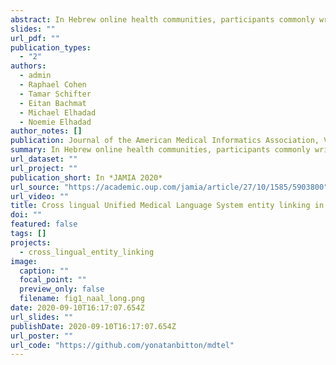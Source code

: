 ```yaml
---
abstract: In Hebrew online health communities, participants commonly write medical terms that appear as transliterated forms of a source term in English. Such transliterations introduce high variability in text and challenge text-analytics methods. To reduce their variability, medical terms must be normalized, such as linking them to Unified Medical Language System (UMLS) concepts. We present a method to identify both transliterated and translated Hebrew medical terms and link them with UMLS entities.
slides: ""
url_pdf: ""
publication_types:
  - "2"
authors:
  - admin
  - Raphael Cohen
  - Tamar Schifter
  - Eitan Bachmat
  - Michael Elhadad
  - Noemie Elhadad
author_notes: []
publication: Journal of the American Medical Informatics Association, Volume 27, Issue 10 (JAMIA 2020)
summary: In Hebrew online health communities, participants commonly write medical terms that appear as transliterated forms of a source term in English. Such transliterations introduce high variability in text and challenge text-analytics methods. To reduce their variability, medical terms must be normalized, such as linking them to Unified Medical Language System (UMLS) concepts. We present a method to identify both transliterated and translated Hebrew medical terms and link them with UMLS entities.
url_dataset: ""
url_project: ""
publication_short: In *JAMIA 2020*
url_source: "https://academic.oup.com/jamia/article/27/10/1585/5903800"
url_video: ""
title: Cross lingual Unified Medical Language System entity linking in online health communities
doi: ""
featured: false
tags: []
projects:
  - cross_lingual_entity_linking
image:
  caption: ""
  focal_point: ""
  preview_only: false
  filename: fig1_naal_long.png
date: 2020-09-10T16:17:07.654Z
url_slides: ""
publishDate: 2020-09-10T16:17:07.654Z
url_poster: ""
url_code: "https://github.com/yonatanbitton/mdtel"
---
```


